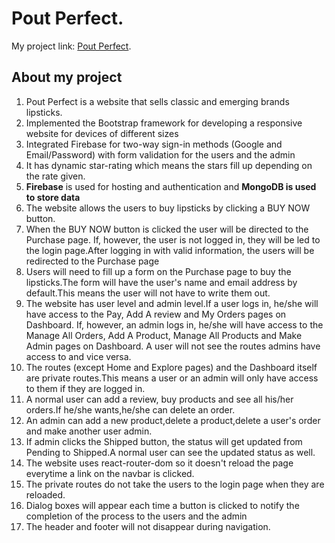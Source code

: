 # Pout Perfect.


My project link: [Pout Perfect](https://niche-website-36fe3.web.app/).

## About my project
<ol>
    <li>Pout Perfect is a website that sells classic and emerging brands lipsticks.</li>
    <li>Implemented the Bootstrap framework for developing a responsive website for devices of different sizes</li>
    <li>Integrated Firebase for two-way sign-in methods (Google and Email/Password) with form validation for the users and the admin</li>
    <li>It has dynamic star-rating which means the stars fill up depending on the rate given.</li>
    <li><b>Firebase</b> is used for hosting and authentication and <b>MongoDB is used to store data</b></li> 
    <li>The website allows the users to buy lipsticks by clicking a BUY NOW button.</li>
    <li>When the BUY NOW button is clicked the user will be directed to the Purchase page. If, however, the user is not logged in, they will be led to the login page.After logging in with valid information, the users will be redirected to the Purchase page</li>
    <li>Users will need to fill up a form on the Purchase page to buy the lipsticks.The form will have the user's name and email address by default.This means the user will not have to write them out.</li>
    <li>The website has user level and admin level.If a user logs in, he/she will have access to the Pay, Add A review and My Orders pages on Dashboard. If, however, an admin logs in, he/she will have access to the Manage All Orders, Add A Product, Manage All Products and Make Admin pages on Dashboard. A user will not see the routes admins have access to and vice versa.</li>
    <li>The routes (except Home and Explore pages) and the Dashboard itself are private routes.This means a user or an admin will only have access to them if they are logged in.</li>
    <li>A normal user can add a review, buy products and see all his/her orders.If he/she wants,he/she can delete an order.</li>
    <li>An admin can add a new product,delete a product,delete a user's order and make another user admin.
    <li>If admin clicks the Shipped button, the status will get updated from Pending to Shipped.A normal user can see the updated status as well.</li>
    <li>The website uses react-router-dom so it doesn't reload the page everytime a link on the navbar is clicked.</li>
    <li>The private routes do not take the users to the login page when they are reloaded. </li>
    <li>Dialog boxes will appear each time a button is clicked to notify the completion of the process to the users and the admin</li>
    <li>The header and footer will not disappear during navigation.</li>
</ol>